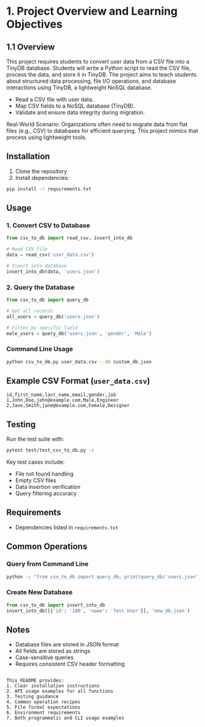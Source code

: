 
# 1. Project Overview and Learning Objectives

## 1.1 Overview

This project requires students to convert user data from a CSV file into a TinyDB database. Students will write a Python script to read the CSV file, process the data, and store it in TinyDB. The project aims to teach students about structured data processing, file I/O operations, and database interactions using TinyDB, a lightweight NoSQL database.

- Read a CSV file with user data.
- Map CSV fields to a NoSQL database (TinyDB).
- Validate and ensure data integrity during migration.

Real-World Scenario: Organizations often need to migrate data from flat files (e.g., CSV) to databases for efficient querying. This project mimics that process using lightweight tools.

## Installation

1. Clone the repository
2. Install dependencies:
```bash
pip install -r requirements.txt
```

## Usage

### 1. Convert CSV to Database
```python
from csv_to_db import read_csv, insert_into_db

# Read CSV file
data = read_csv('user_data.csv')

# Insert into database
insert_into_db(data, 'users.json')
```

### 2. Query the Database
```python
from csv_to_db import query_db

# Get all records
all_users = query_db('users.json')

# Filter by specific field
male_users = query_db('users.json', 'gender', 'Male')
```

### Command Line Usage
```bash
python csv_to_db.py user_data.csv --db custom_db.json
```

## Example CSV Format (`user_data.csv`)
```csv
id,first_name,last_name,email,gender,job
1,John,Doe,john@example.com,Male,Engineer
2,Jane,Smith,jane@example.com,Female,Designer
```

## Testing
Run the test suite with:
```bash
pytest test/test_csv_to_db.py -v
```

Key test cases include:
- File not found handling
- Empty CSV files
- Data insertion verification
- Query filtering accuracy

## Requirements

- Dependencies listed in `requirements.txt`

## Common Operations

### Query from Command Line
```bash
python -c "from csv_to_db import query_db; print(query_db('users.json', 'job', 'Engineer'))"
```

### Create New Database
```python
from csv_to_db import insert_into_db
insert_into_db([{'id': '100', 'name': 'Test User'}], 'new_db.json')
```

## Notes
- Database files are stored in JSON format
- All fields are stored as strings
- Case-sensitive queries
- Requires consistent CSV header formatting

```

This README provides:
1. Clear installation instructions
2. API usage examples for all functions
3. Testing guidance
4. Common operation recipes
5. File format expectations
6. Environment requirements
7. Both programmatic and CLI usage examples